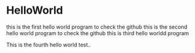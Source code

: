 # HelloWorld
this is the first hello world program to check the github
this is the second hello world program to check the github
this is third hello worldd program

This is the fourth hello world test..